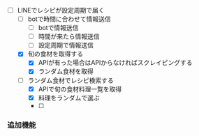 
- [ ] LINEでレシピが設定周期で届く
    - [ ] botで時間に合わせて情報送信
        - [ ] botで情報送信
        - [ ] 時間が来たら情報送信
        - [ ] 設定周期で情報送信

    - [x] 旬の食材を取得する
        - [x] APIが有った場合はAPIからなければスクレイピングする
        - [x] ランダム食材を取得
    
    - [ ] ランダム食材でレシピ検索する
        - [x] APIで旬の食材料理一覧を取得
        - [x] 料理をランダムで選ぶ
        - [ ] 
        
### 追加機能
